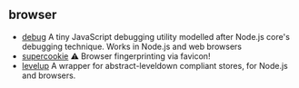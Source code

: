## browser

- [debug](https://github.com/visionmedia/debug) A tiny JavaScript debugging utility modelled after Node.js core's debugging technique. Works in Node.js and web browsers
- [supercookie](https://github.com/jonasstrehle/supercookie) ⚠️ Browser fingerprinting via favicon!
- [levelup](https://github.com/Level/levelup) A wrapper for abstract-leveldown compliant stores, for Node.js and browsers.